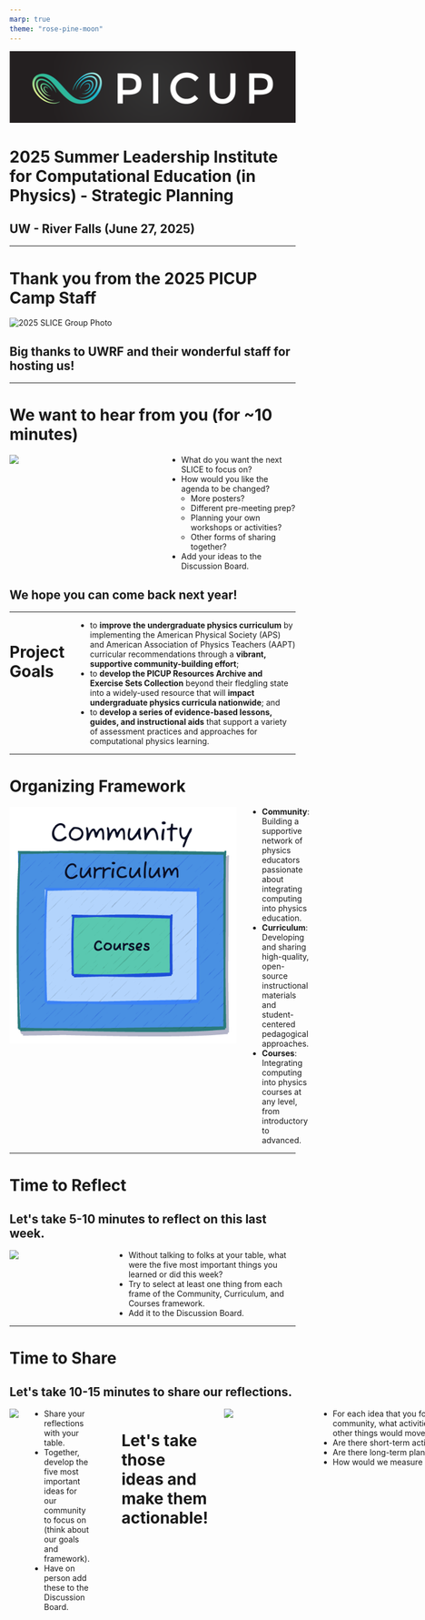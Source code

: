 ```yaml
---
marp: true
theme: "rose-pine-moon"
---
```


<style>
.twocolumns {
    display: flex;
    align-items: flex-start;
    gap: 2em;
}
.twocolumns img {
    max-width: 400px;
    height: auto;
}
.twocolumns ul {
    margin: 0;
    padding-left: 1.2em;
}
</style>

![PICUP Logo](./images/picup-logo.png)

# 2025 Summer Leadership Institute for Computational Education (in Physics) - Strategic Planning

## UW - River Falls (June 27, 2025)

---

# Thank you from the 2025 PICUP Camp Staff

<img src="https://www.compadre.org/picup//events/images/SLICE_cropped_2025.jpg" width="900" alt="2025 SLICE Group Photo">

## Big thanks to UWRF and their wonderful staff for hosting us!
---

# We want to hear from you (for ~10 minutes)

<div class="twocolumns">

<img src="https://media.giphy.com/media/v1.Y2lkPTc5MGI3NjExaGQ2NGhrb3R2bHExMHA1ZGNkNXdieGdtYWx6Y3dyMWVzYmU3ZWN5NCZlcD12MV9naWZzX3NlYXJjaCZjdD1n/SSQuHAbavAkmFthVkf/giphy.gif" width="400" />

- What do you want the next SLICE to focus on?
- How would you like the agenda to be changed?
    - More posters? 
    - Different pre-meeting prep? 
    - Planning your own workshops or activities? 
    - Other forms of sharing together?
- Add your ideas to the Discussion Board.

</div>

## We hope you can come back next year!


---

<div class="twocolumns">


# Project Goals

- to **improve the undergraduate physics curriculum** by implementing the American Physical Society (APS) and American Association of Physics Teachers (AAPT) curricular recommendations through a **vibrant, supportive community-building effort**;
- to **develop the PICUP Resources Archive and Exercise Sets Collection** beyond their fledgling state into a widely-used resource that will **impact undergraduate physics curricula nationwide**; and
- to **develop a series of evidence-based lessons, guides, and instructional aids** that support a variety of assessment practices and approaches for computational physics learning.
</div>

---

# Organizing Framework

<div class="twocolumns">

<img src="./images/organizing-framework.png" alt="Organizing Framework">

- **Community**: Building a supportive network of physics educators passionate about integrating computing into physics education.
- **Curriculum**: Developing and sharing high-quality, open-source instructional materials and student-centered pedagogical approaches.
- **Courses**: Integrating computing into physics courses at any level, from introductory to advanced.

</div>


---

# Time to Reflect

## Let's take 5-10 minutes to reflect on this last week.

<div class="twocolumns">

<img src="https://media.giphy.com/media/v1.Y2lkPTc5MGI3NjExanVqbTFuOGl1aTl2eDhhNTZjbXduMWt1NTA5NzZpdHhmNnFtZmFrciZlcD12MV9naWZzX3NlYXJjaCZjdD1n/lKXEBR8m1jWso/giphy.gif" width="400" />

- Without talking to folks at your table, what were the five most important things you learned or did this week?
- Try to select at least one thing from each frame of the Community, Curriculum, and Courses framework.
- Add it to the Discussion Board.

</div>


---

# Time to Share

## Let's take 10-15 minutes to share our reflections.

<div class="twocolumns">

<img src="https://media.giphy.com/media/v1.Y2lkPTc5MGI3NjExdDgxdm9hZzgxcnowZGE0ZDhpdHQ1cm00NGt2ZHVwdGJtN254NDdmciZlcD12MV9naWZzX3NlYXJjaCZjdD1n/WqLmcthJ7AgQKwYJbb/giphy.gif" width="300" />

- Share your reflections with your table.
- Together, develop the five most important ideas for our community to focus on (think about our goals and framework).
- Have on person add these to the Discussion Board. 

---

# Let's take those ideas and make them actionable!

<div class="twocolumns">

<img src="https://media.giphy.com/media/v1.Y2lkPTc5MGI3NjExcGFhdWVldHY0dWR2czUxdTllZnZnaXJybDQzZXczbmdrMXhrZW91NyZlcD12MV9naWZzX3NlYXJjaCZjdD1n/1tWa6agib0Vk9m7lDq/giphy.gif" width="400" />

- For each idea that you found important to our community, what activities, actions, materials, or other things would move that idea along?
- Are there short-term actions we can take?
- Are there long-term plans we can develop?
- How would we measure success?

</div>

## Add your actionable ideas to the Discussion Board.

---

![PICUP Logo](./images/picup-logo.png)

# Thank You!

Additional Questions?